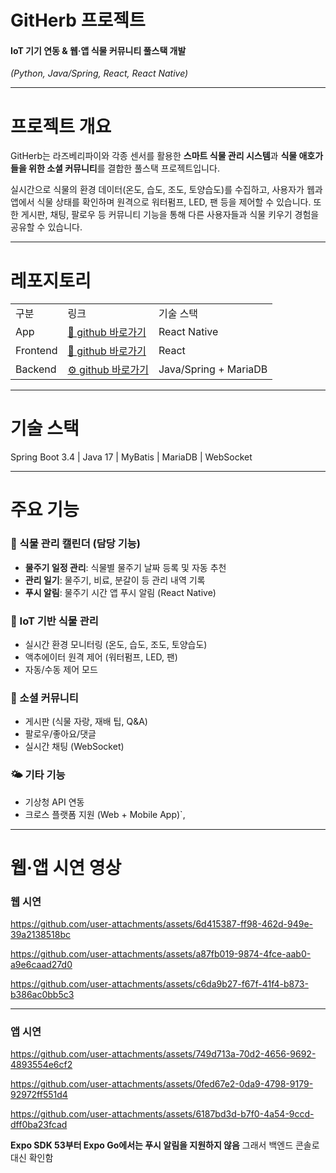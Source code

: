 # GitHerb 프로젝트
#### IoT 기기 연동 & 웹·앱 식물 커뮤니티 풀스택 개발
<I> (Python, Java/Spring, React, React Native) </I>

<hr>

# 프로젝트 개요
GitHerb는 라즈베리파이와 각종 센서를 활용한 **스마트 식물 관리 시스템**과 **식물 애호가들을 위한 소셜 커뮤니티**를 결합한 풀스택 프로젝트입니다.

실시간으로 식물의 환경 데이터(온도, 습도, 조도, 토양습도)를 수집하고, 사용자가 웹과 앱에서 식물 상태를 확인하며 원격으로 워터펌프, LED, 팬 등을 제어할 수 있습니다. 또한 게시판, 채팅, 팔로우 등 커뮤니티 기능을 통해 다른 사용자들과 식물 키우기 경험을 공유할 수 있습니다.

<hr>

# 레포지토리
<table>
  <tr>
    <td>구분</td>
    <td>링크</td>
    <td>기술 스택</td>
  </tr>
  <tr>
    <td>App</td>
    <td><a href="https://github.com/duswn7740/app_plant_community">📱 github 바로가기</a></td>
    <td>React Native</td>
  </tr>
  <tr>
    <td>Frontend</td>
    <td><a href="https://github.com/duswn7740/frontend_plant_comunity">🎨 github 바로가기</td>
    <td>React</td>
  </tr>
  <tr>
    <td>Backend</td>
    <td><a href="https://github.com/duswn7740/backend_plant_comunity">⚙️ github 바로가기</td>
    <td>Java/Spring + MariaDB</td>
  </tr>
</table>

<hr>

# 기술 스택
Spring Boot 3.4 | Java 17 | MyBatis | MariaDB | WebSocket
<hr>



# 주요 기능
### 📅 식물 관리 캘린더 (담당 기능)
- **물주기 일정 관리**: 식물별 물주기 날짜 등록 및 자동 추천
- **관리 일기**: 물주기, 비료, 분갈이 등 관리 내역 기록
- **푸시 알림**: 물주기 시간 앱 푸시 알림 (React Native)

### 🌱 IoT 기반 식물 관리
- 실시간 환경 모니터링 (온도, 습도, 조도, 토양습도)
- 액추에이터 원격 제어 (워터펌프, LED, 팬)
- 자동/수동 제어 모드

### 👥 소셜 커뮤니티
- 게시판 (식물 자랑, 재배 팁, Q&A)
- 팔로우/좋아요/댓글
- 실시간 채팅 (WebSocket)

### 🌤️ 기타 기능
- 기상청 API 연동
- 크로스 플랫폼 지원 (Web + Mobile App)`,

<hr>

# 웹·앱 시연 영상

### 웹 시연
<!-- 회원가입 -->
https://github.com/user-attachments/assets/6d415387-ff98-462d-949e-39a2138518bc
<!-- 회원권한별 로그인 -->
https://github.com/user-attachments/assets/a87fb019-9874-4fce-aab0-a9e6caad27d0
<!-- 캘린더 -->
https://github.com/user-attachments/assets/c6da9b27-f67f-41f4-b873-b386ac0bb5c3


<hr>

### 앱 시연

<!-- 회원정보수정 -->
https://github.com/user-attachments/assets/749d713a-70d2-4656-9692-4893554e6cf2
<!-- 회원권한별 로그인 -->
https://github.com/user-attachments/assets/0fed67e2-0da9-4798-9179-92972ff551d4
<!-- 앱푸시알람 간이 -->
https://github.com/user-attachments/assets/6187bd3d-b7f0-4a54-9ccd-dff0ba23fcad

**Expo SDK 53부터 Expo Go에서는 푸시 알림을 지원하지 않음**
그래서 백엔드 콘솔로 대신 확인함


